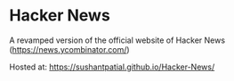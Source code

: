 # Hacker News
A revamped version of the official website of Hacker News (https://news.ycombinator.com/)

Hosted at: https://sushantpatial.github.io/Hacker-News/
